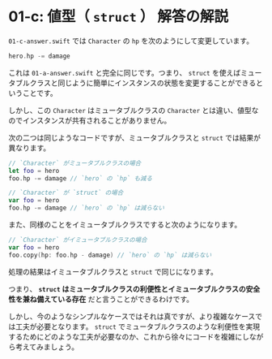 # 01-c: 値型（ `struct` ） 解答の解説

`01-c-answer.swift` では `Character` の `hp` を次のようにして変更しています。

```swift
hero.hp -= damage
```

これは `01-a-answer.swift` と完全に同じです。つまり、 `struct` を使えばミュータブルクラスと同じように簡単にインスタンスの状態を変更することができるということです。

しかし、この `Character` はミュータブルクラスの `Character` とは違い、値型なのでインスタンスが共有されることがありません。

次の二つは同じようなコードですが、ミュータブルクラスと `struct` では結果が異なります。

```swift
// `Character` がミュータブルクラスの場合
let foo = hero
foo.hp -= damage // `hero` の `hp` も減る
```

```swift
// `Character` が `struct` の場合
var foo = hero
foo.hp -= damage // `hero` の `hp` は減らない
```

また、同様のことをイミュータブルクラスですると次のようになります。

```swift
// `Character` がイミュータブルクラスの場合
var foo = hero
foo.copy(hp: foo.hp - damage) // `hero` の `hp` は減らない
```

処理の結果はイミュータブルクラスと `struct` で同じになります。

つまり、 **`struct` はミュータブルクラスの利便性とイミュータブルクラスの安全性を兼ね備えている存在** だと言うことができるわけです。

しかし、今のようなシンプルなケースではそれは真ですが、より複雑なケースでは工夫が必要となります。 `struct` でミュータブルクラスのような利便性を実現するためにどのような工夫が必要なのか、これから徐々にコードを複雑にしながら考えてみましょう。
